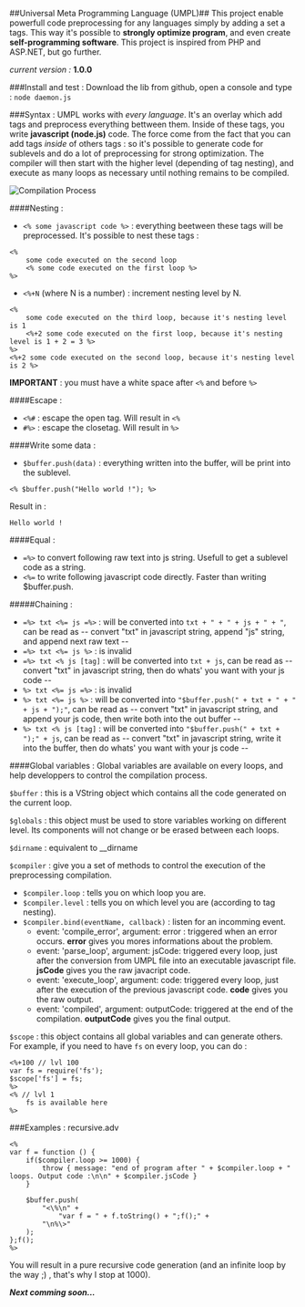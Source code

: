 ##Universal Meta Programming Language (UMPL)##
This project enable powerfull code preprocessing for any languages simply by adding a set a tags. This way it's possible to **strongly optimize program**, and even create **self-programming software**. This project is inspired from PHP and ASP.NET, but go further.

*current version :* **1.0.0**

###Install and test :
Download the lib from github, open a console and type :
```node daemon.js```

###Syntax :
UMPL works with *every language*. It's an overlay which add tags and preprocess everything bettween them. Inside of these tags, you write **javascript (node.js)** code.
The force come from the fact that you can add tags *inside* of others tags : so it's possible to generate code for sublevels and do a lot of preprocessing for strong optimization. The compiler will then start with the higher level (depending of tag nesting), and execute as many loops as necessary until nothing remains to be compiled.

![Compilation Process](readme_files/compilation_process.png)

####Nesting :
- ```<% some javascript code %>``` : everything beetween these tags will be preprocessed. It's possible to nest these tags : 
```
<%
	some code executed on the second loop
	<% some code executed on the first loop %>
%>
```

- ```<%+N``` (where N is a number) : increment nesting level by N. 
```
<%
	some code executed on the third loop, because it's nesting level is 1
	<%+2 some code executed on the first loop, because it's nesting level is 1 + 2 = 3 %>
%>
<%+2 some code executed on the second loop, because it's nesting level is 2 %>
```

**IMPORTANT** : you must have a white space after ```<%``` and before ```%>```

####Escape :
- ```<%#``` : escape the open tag. Will result in ```<%```
- ```#%>``` : escape the closetag. Will result in ```%>```

####Write some data :
- ```$buffer.push(data)``` :  everything written into the buffer, will be print into the sublevel.
```
<% $buffer.push("Hello world !"); %>
```
Result in :
```
Hello world !
```

####Equal :

- ```=%>``` to convert following raw text into js string. Usefull to get a sublevel code as a string.
- ```<%=``` to write following javascript code directly. Faster than writing $buffer.push.

#####Chaining :
- ```=%> txt <%= js =%>``` :  will be converted into ```txt + " + " + js + " + "```, can be read as -- convert "txt" in javascript string, append "js" string, and append next raw text --
- ```=%> txt <%= js %>``` :  is invalid
- ```=%> txt <% js [tag]``` : will be converted into ```txt + js```, can be read as -- convert "txt" in javascript string, then do whats' you want with your js code --
- ```%> txt <%= js =%>``` : is invalid
- ```%> txt <%= js %>``` :  will be converted into ```"$buffer.push(" + txt + " + " + js + ");"```, can be read as -- convert "txt" in javascript string, and append your js code, then write both into the out buffer --
- ```%> txt <% js [tag]``` :  will be converted into ```"$buffer.push(" + txt + ");" + js```, can be read as -- convert "txt" in javascript string, write it into the buffer, then do whats' you want with your js code --


####Global variables :
Global variables are available on every loops, and help developpers to control the compilation process.

```$buffer``` : this is a VString object which contains all the code generated on the current loop.

```$globals``` : this object must be used to store variables working on different level. Its components will not change or be erased between each loops.

```$dirname``` :  equivalent to __dirname

```$compiler``` : give you a set of methods to control the execution of the preprocessing compilation.

- ```$compiler.loop``` : tells you on which loop you are.
- ```$compiler.level``` : tells you on which level you are (according to tag nesting).
- ```$compiler.bind(eventName, callback)``` : listen for an incomming event.
	- event: 'compile_error', argument: error : triggered when an error occurs. **error** gives you mores informations about the problem.
	-  event: 'parse_loop', argument: jsCode: triggered every loop, just after the conversion from UMPL file into an executable javascript file. **jsCode** gives you the raw javacript code.
	- event: 'execute_loop', argument: code: triggered every loop, just after the execution of the previous javascript code. **code** gives you the raw output.
	- event: 'compiled', argument: outputCode: triggered at the end of the compilation. **outputCode** gives you the final output.

```$scope``` :  this object contains all global variables and can generate others. For example, if you need to have ```fs``` on every loop, you can do :
```
<%+100 // lvl 100
var fs = require('fs');
$scope['fs'] = fs;
%>
<% // lvl 1
	fs is available here
%>
```


###Examples :
recursive.adv
```
<%
var f = function () {
	if($compiler.loop >= 1000) {
		throw { message: "end of program after " + $compiler.loop + " loops. Output code :\n\n" + $compiler.jsCode }
	}
	
	$buffer.push(
		"<\%\n" +
			"var f = " + f.toString() + ";f();" +
		"\n%\>"
	);
};f();
%>
```
You will result in a pure recursive code generation (and an infinite loop by the way ;) , that's why I stop at 1000).

***Next comming soon...***
